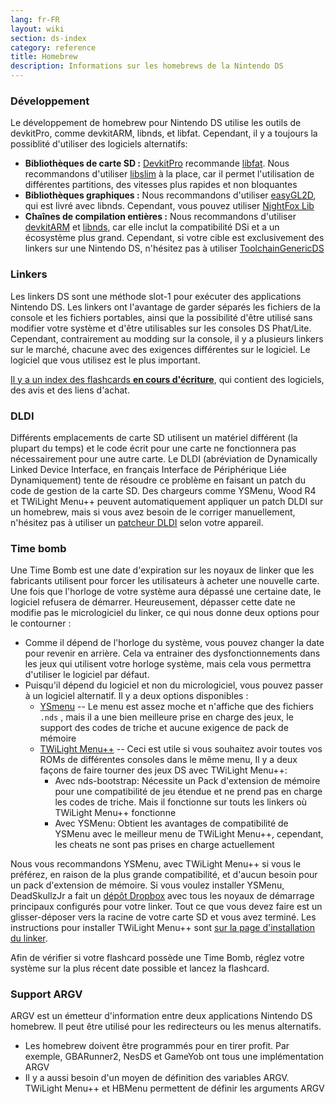 ```yaml
---
lang: fr-FR
layout: wiki
section: ds-index
category: reference
title: Homebrew
description: Informations sur les homebrews de la Nintendo DS
---
```


### Développement

Le développement de homebrew pour Nintendo DS utilise les outils de devkitPro, comme devkitARM, libnds, et libfat. Cependant, il y a toujours la possiblité d'utiliser des logiciels alternatifs:

- **Bibliothèques de carte SD :** [DevkitPro](https://devkitpro.org/) recommande [libfat](https://github.com/devkitPro/libfat). Nous recommandons d'utiliser [libslim](https://github.com/DS-Homebrew/libslim/) à la place, car il permet l'utilisation de différentes partitions, des vitesses plus rapides et non bloquantes
- **Bibliothèques graphiques :** Nous recommandons d'utiliser [easyGL2D](http://rel.phatcode.net/junk.php?id=117), qui est livré avec libnds. Cependant, vous pouvez utiliser [NightFox Lib](https://github.com/knightfox75/nds_nflib)
- **Chaînes de compilation entières :** Nous recommandons d'utiliser [devkitARM](https://devkitpro.org/wiki/Getting_Started) et [libnds](https://libnds.devkitpro.org/), car elle inclut la compatibilité DSi et a un écosystème plus grand. Cependant, si votre cible est exclusivement des linkers sur une Nintendo DS, n'hésitez pas à utiliser [ToolchainGenericDS](https://bitbucket.org/Coto88/toolchaingenericds)

### Linkers

Les linkers DS sont une méthode slot-1 pour exécuter des applications Nintendo DS. Les linkers ont l'avantage de garder séparés les fichiers de la console et les fichiers portables, ainsi que la possibilité d'être utilisé sans modifier votre système et d'être utilisables sur les consoles DS Phat/Lite. Cependant, contrairement au modding sur la console, il y a plusieurs linkers sur le marché, chacune avec des exigences différentes sur le logiciel. Le logiciel que vous utilisez est le plus important.

[Il y a un index des flashcards **en cours d'écriture**](https://nightyoshi370.github.io/mm-github-pages-starter/), qui contient des logiciels, des avis et des liens d'achat.

### DLDI

Différents emplacements de carte SD utilisent un matériel différent (la plupart du temps) et le code écrit pour une carte ne fonctionnera pas nécessairement pour une autre carte. Le DLDI (abréviation de Dynamically Linked Device Interface, en français Interface de Périphérique Liée Dynamiquement) tente de résoudre ce problème en faisant un patch du code de gestion de la carte SD. Des chargeurs comme YSMenu, Wood R4 et TWiLight Menu++ peuvent automatiquement appliquer un patch DLDI sur un homebrew, mais si vous avez besoin de le corriger manuellement, n'hésitez pas à utiliser un [patcheur DLDI](https://www.chishm.com/DLDI#tools) selon votre appareil.

### Time bomb

Une Time Bomb est une date d'expiration sur les noyaux de linker que les fabricants utilisent pour forcer les utilisateurs à acheter une nouvelle carte. Une fois que l'horloge de votre système aura dépassé une certaine date, le logiciel refusera de démarrer. Heureusement, dépasser cette date ne modifie pas le micrologiciel du linker, ce qui nous donne deux options pour le contourner :

- Comme il dépend de l'horloge du système, vous pouvez changer la date pour revenir en arrière. Cela va entrainer des dysfonctionnements dans les jeux qui utilisent votre horloge système, mais cela vous permettra d'utiliser le logiciel par défaut.
- Puisqu'il dépend du logiciel et non du micrologiciel, vous pouvez passer à un logiciel alternatif. Il y a deux options disponibles :
   - [YSmenu](https://gbatemp.net/threads/retrogamefan-updates-releases.267243/) -- Le menu est assez moche et n'affiche que des fichiers `.nds` , mais il a une bien meilleure prise en charge des jeux, le support des codes de triche et aucune exigence de pack de mémoire
   - [TWiLight Menu++](https://github.com/DS-Homebrew/TWiLightMenu) -- Ceci est utile si vous souhaitez avoir toutes vos ROMs de différentes consoles dans le même menu, Il y a deux façons de faire tourner des jeux DS avec TWiLight Menu++:
      - Avec nds-bootstrap: Nécessite un Pack d'extension de mémoire pour une compatibilité de jeu étendue et ne prend pas en charge les codes de triche. Mais il fonctionne sur touts les linkers où TWiLight Menu++ fonctionne
      - Avec YSMenu: Obtient les avantages de compatibilité de YSMenu avec le meilleur menu de TWiLight Menu++, cependant, les cheats ne sont pas prises en charge actuellement

Nous vous recommandons YSMenu, avec TWiLight Menu++ si vous le préférez, en raison de la plus grande compatibilité, et d'aucun besoin pour un pack d'extension de mémoire. Si vous voulez installer YSMenu, DeadSkullzJr a fait un [dépôt Dropbox](https://www.dropbox.com/sh/egadrhxj8gimu5t/AACv2KqWmeXEHkxoYRluobxha?dl=0) avec tous les noyaux de démarrage principaux configurés pour votre linker. Tout ce que vous devez faire est un glisser-déposer vers la racine de votre carte SD et vous avez terminé. Les instructions pour installer TWiLight Menu++ sont [sur la page d'installation du linker](../twilightmenu/installing-flashcard).

Afin de vérifier si votre flashcard possède une Time Bomb, réglez votre système sur la plus récent date possible et lancez la flashcard.

### Support ARGV
ARGV est un émetteur d'information entre deux applications Nintendo DS homebrew. Il peut être utilisé pour les redirecteurs ou les menus alternatifs.

- Les homebrew doivent être programmés pour en tirer profit. Par exemple, GBARunner2, NesDS et GameYob ont tous une implémentation ARGV
- Il y a aussi besoin d'un moyen de définition des variables ARGV. TWiLight Menu++ et HBMenu permettent de définir les arguments ARGV

